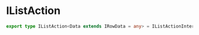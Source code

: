 # IListAction

```ts
export type IListAction<Data extends IRowData = any> = IListActionInternal<Data>;
```


